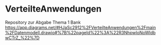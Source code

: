 # VerteilteAnwendungen
Repository zur Abgabe Thema 1 Bank
https://app.diagrams.net/#HJaSc2912%2FVerteilteAnwendungen%2Fmain%2FDatenmodell.drawio#%7B%22pageId%22%3A%22R3NhpwloNoWIdbwCTrZ_%22%7D
